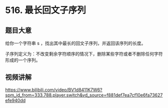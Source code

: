 # 516. 最长回文子序列

## 题目大意
给你一个字符串 s ，找出其中最长的回文子序列，并返回该序列的长度。

子序列定义为：不改变剩余字符顺序的情况下，删除某些字符或者不删除任何字符形成的一个序列。

## 视频讲解
https://www.bilibili.com/video/BV1d8411K7W6?spm_id_from=333.788.player.switch&vd_source=f881def7ea7cf10e6fa73627efe940dd
